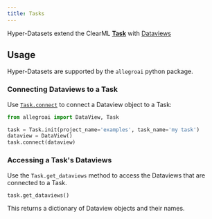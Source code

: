 ```yaml
---
title: Tasks
---
```

 
Hyper-Datasets extend the ClearML [**Task**](../fundamentals/task.md) with [Dataviews](dataviews.md)

## Usage 

Hyper-Datasets are supported by the `allegroai` python package.

### Connecting Dataviews to a Task

Use [`Task.connect`](../references/sdk/task.md#connect) to connect a Dataview object to a Task: 

```python
from allegroai import DataView, Task

task = Task.init(project_name='examples', task_name='my task')
dataview = DataView()
task.connect(dataview)
```

### Accessing a Task's Dataviews

Use the `Task.get_dataviews` method to access the Dataviews that are connected to a Task. 

```python
task.get_dataviews()
```

This returns a dictionary of Dataview objects and their names.
        
